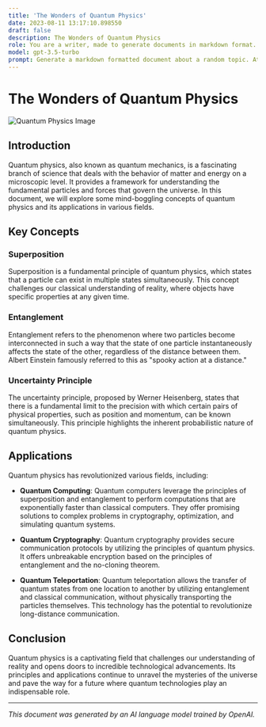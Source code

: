 ```yaml
---
title: 'The Wonders of Quantum Physics'
date: 2023-08-11 13:17:10.898550
draft: false
description: The Wonders of Quantum Physics
role: You are a writer, made to generate documents in markdown format. It is very important that all of the documents you generate are in valid markdown format.
model: gpt-3.5-turbo
prompt: Generate a markdown formatted document about a random topic. At the bottom, include a disclaimer explaining that the document was generated by you. The first line of the document should be the title. Make sure that the entire document is in proper markdown format, using a mix of various tags to make the document visually appealing.
---
```


# The Wonders of Quantum Physics

![Quantum Physics Image](https://example.com/quantum-physics-image.jpg)

## Introduction

Quantum physics, also known as quantum mechanics, is a fascinating branch of science that deals with the behavior of matter and energy on a microscopic level. It provides a framework for understanding the fundamental particles and forces that govern the universe. In this document, we will explore some mind-boggling concepts of quantum physics and its applications in various fields.

## Key Concepts

### Superposition

Superposition is a fundamental principle of quantum physics, which states that a particle can exist in multiple states simultaneously. This concept challenges our classical understanding of reality, where objects have specific properties at any given time.

### Entanglement

Entanglement refers to the phenomenon where two particles become interconnected in such a way that the state of one particle instantaneously affects the state of the other, regardless of the distance between them. Albert Einstein famously referred to this as "spooky action at a distance."

### Uncertainty Principle

The uncertainty principle, proposed by Werner Heisenberg, states that there is a fundamental limit to the precision with which certain pairs of physical properties, such as position and momentum, can be known simultaneously. This principle highlights the inherent probabilistic nature of quantum physics.

## Applications

Quantum physics has revolutionized various fields, including:

- **Quantum Computing**: Quantum computers leverage the principles of superposition and entanglement to perform computations that are exponentially faster than classical computers. They offer promising solutions to complex problems in cryptography, optimization, and simulating quantum systems.

- **Quantum Cryptography**: Quantum cryptography provides secure communication protocols by utilizing the principles of quantum physics. It offers unbreakable encryption based on the principles of entanglement and the no-cloning theorem.

- **Quantum Teleportation**: Quantum teleportation allows the transfer of quantum states from one location to another by utilizing entanglement and classical communication, without physically transporting the particles themselves. This technology has the potential to revolutionize long-distance communication.

## Conclusion

Quantum physics is a captivating field that challenges our understanding of reality and opens doors to incredible technological advancements. Its principles and applications continue to unravel the mysteries of the universe and pave the way for a future where quantum technologies play an indispensable role.

---

*This document was generated by an AI language model trained by OpenAI.*